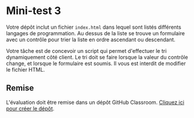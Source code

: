 # Mini-test 3

Votre dépôt inclut un fichier `index.html` dans lequel sont listés
différents langages de programmation. Au dessus de la liste se trouve un
formulaire avec un contrôle pour trier la liste en ordre ascendant ou
descendant. 

Votre tâche est de concevoir un script qui permet d'effectuer le tri
dynamiquement côté client. Le tri doit se faire lorsque la valeur du
contrôle change, et lorsque le formulaire est soumis. Il vous est
interdit de modifier le fichier HTML.

## Remise

L'évaluation doit être remise dans un dépôt GitHub Classroom. [Cliquez
ici pour créer le dépôt][Classroom].

[Classroom]: https://classroom.github.com/a/uJ4Q4Ad0
